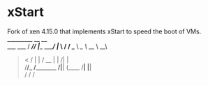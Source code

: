 # xStart

Fork of xen 4.15.0 that implements xStart to speed the boot of VMs.
           _________ __                 __   
___  ___ /   _____//  |______ ________/  |_ 
\  \/  / \_____  \\   __\__  \\_  __ \   __\
 >    <  /        \|  |  / __ \|  | \/|  |  
/__/\_ \/_______  /|__| (____  /__|   |__|  
      \/        \/           \/             
